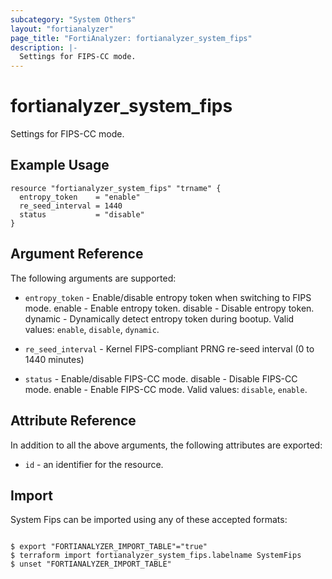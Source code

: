 ```yaml
---
subcategory: "System Others"
layout: "fortianalyzer"
page_title: "FortiAnalyzer: fortianalyzer_system_fips"
description: |-
  Settings for FIPS-CC mode.
---
```


# fortianalyzer_system_fips
Settings for FIPS-CC mode.

## Example Usage

```hcl
resource "fortianalyzer_system_fips" "trname" {
  entropy_token    = "enable"
  re_seed_interval = 1440
  status           = "disable"
}
```

## Argument Reference


The following arguments are supported:


* `entropy_token` - Enable/disable entropy token when switching to FIPS mode. enable - Enable entropy token. disable - Disable entropy token. dynamic - Dynamically detect entropy token during bootup. Valid values: `enable`, `disable`, `dynamic`.

* `re_seed_interval` - Kernel FIPS-compliant PRNG re-seed interval (0 to 1440 minutes)
* `status` - Enable/disable FIPS-CC mode. disable - Disable FIPS-CC mode. enable - Enable FIPS-CC mode. Valid values: `disable`, `enable`.



## Attribute Reference

In addition to all the above arguments, the following attributes are exported:
* `id` - an identifier for the resource.

## Import

System Fips can be imported using any of these accepted formats:
```

$ export "FORTIANALYZER_IMPORT_TABLE"="true"
$ terraform import fortianalyzer_system_fips.labelname SystemFips
$ unset "FORTIANALYZER_IMPORT_TABLE"
```

